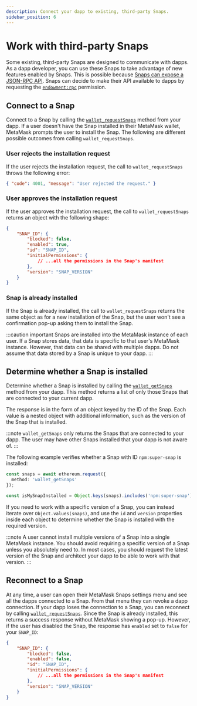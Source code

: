 ```yaml
---
description: Connect your dapp to existing, third-party Snaps.
sidebar_position: 6
---
```


# Work with third-party Snaps

Some existing, third-party Snaps are designed to communicate with dapps.
As a dapp developer, you can use these Snaps to take advantage of new features enabled by Snaps.
This is possible because [Snaps can expose a JSON-RPC API](../reference/exports.md#onrpcrequest).
Snaps can decide to make their API available to dapps by requesting the
[`endowment:rpc`](../reference/permissions.md#endowmentrpc) permission.

## Connect to a Snap

Connect to a Snap by calling the [`wallet_requestSnaps`](../reference/rpc-api.md#wallet_requestsnaps)
method from your dapp.
If a user doesn't have the Snap installed in their MetaMask wallet, MetaMask prompts the user to
install the Snap.
The following are different possible outcomes from calling `wallet_requestSnaps`.

### User rejects the installation request

If the user rejects the installation request, the call to `wallet_requestSnaps` throws the following error:

```json
{ "code": 4001, "message": "User rejected the request." }
```

### User approves the installation request

If the user approves the installation request, the call to `wallet_requestSnaps` returns an object
with the following shape:

```json
{
    "SNAP_ID": {
        "blocked": false,
        "enabled": true,
        "id": "SNAP_ID",
        "initialPermissions": {
            // ...all the permissions in the Snap's manifest
        },
        "version": "SNAP_VERSION"
    }
}
```

### Snap is already installed

If the Snap is already installed, the call to `wallet_requestSnaps` returns the same object as for a
new installation of the Snap, but the user won't see a confirmation pop-up asking them to install the Snap.

:::caution important
Snaps are installed into the MetaMask instance of each user.
If a Snap stores data, that data is specific to that user's MetaMask instance.
However, that data can be shared with multiple dapps.
Do not assume that data stored by a Snap is unique to your dapp. 
:::

## Determine whether a Snap is installed

Determine whether a Snap is installed by calling the [`wallet_getSnaps`](../reference/rpc-api.md#wallet_getsnaps)
method from your dapp.
This method returns a list of only those Snaps that are connected to your current dapp.

The response is in the form of an object keyed by the ID of the Snap.
Each value is a nested object with additional information, such as the version of the Snap that is installed.

:::note
`wallet_getSnaps` only returns the Snaps that are connected to your dapp.
The user may have other Snaps installed that your dapp is not aware of. 
:::

The following example verifies whether a Snap with ID `npm:super-snap` is installed:

```ts
const snaps = await ethereum.request({
  method: 'wallet_getSnaps'
});

const isMySnapInstalled = Object.keys(snaps).includes('npm:super-snap');
```

If you need to work with a specific version of a Snap, you can instead iterate over
`Object.values(snaps)`, and use the `id` and `version` properties inside each object to determine
whether the Snap is installed with the required version.

:::note
A user cannot install multiple versions of a Snap into a single MetaMask instance.
You should avoid requiring a specific version of a Snap unless you absolutely need to.
In most cases, you should request the latest version of the Snap and architect your dapp to be able
to work with that version.
:::

## Reconnect to a Snap

At any time, a user can open their MetaMask Snaps settings menu and see all the dapps connected to a Snap.
From that menu they can revoke a dapp connection.
If your dapp loses the connection to a Snap, you can reconnect by calling
[`wallet_requestSnaps`](../reference/rpc-api.md#wallet_requestsnaps).
Since the Snap is already installed, this returns a success response without MetaMask showing a pop-up.
However, if the user has disabled the Snap, the response has `enabled` set to `false` for your `SNAP_ID`:

```json
{
    "SNAP_ID": {
        "blocked": false,
        "enabled": false,
        "id": "SNAP_ID",
        "initialPermissions": {
            // ...all the permissions in the Snap's manifest
        },
        "version": "SNAP_VERSION"
    }
}
```
